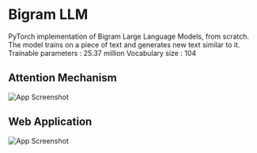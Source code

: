 
# Bigram LLM

PyTorch implementation of Bigram Large Language Models, from scratch. The model trains on a piece of text and generates new text similar to it.
Trainable parameters : 25.37 million
Vocabulary size : 104



## Attention Mechanism

![App Screenshot](https://media.geeksforgeeks.org/wp-content/uploads/20240110170625/Scaled-Dot-Product-and-Multi-Head-Attentions.webp)


## Web Application

![App Screenshot](https://drive.google.com/file/d/1tEE5gI1YoLFTyzLl5C_bD3kQ3tRyeJUB/view?usp=share_link)

